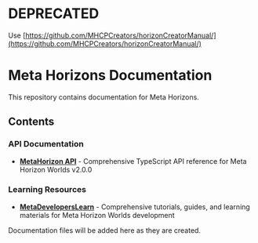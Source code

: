 # **DEPRECATED**

Use [https://github.com/MHCPCreators/horizonCreatorManual/](https://github.com/MHCPCreators/horizonCreatorManual/)

# Meta Horizons Documentation

This repository contains documentation for Meta Horizons.

## Contents

### API Documentation
- **[MetaHorizon API](MetaHorizon%20API/README.md)** - Comprehensive TypeScript API reference for Meta Horizon Worlds v2.0.0

### Learning Resources
- **[MetaDevelopersLearn](MetaDevelopersLearn/README.md)** - Comprehensive tutorials, guides, and learning materials for Meta Horizon Worlds development

Documentation files will be added here as they are created.
